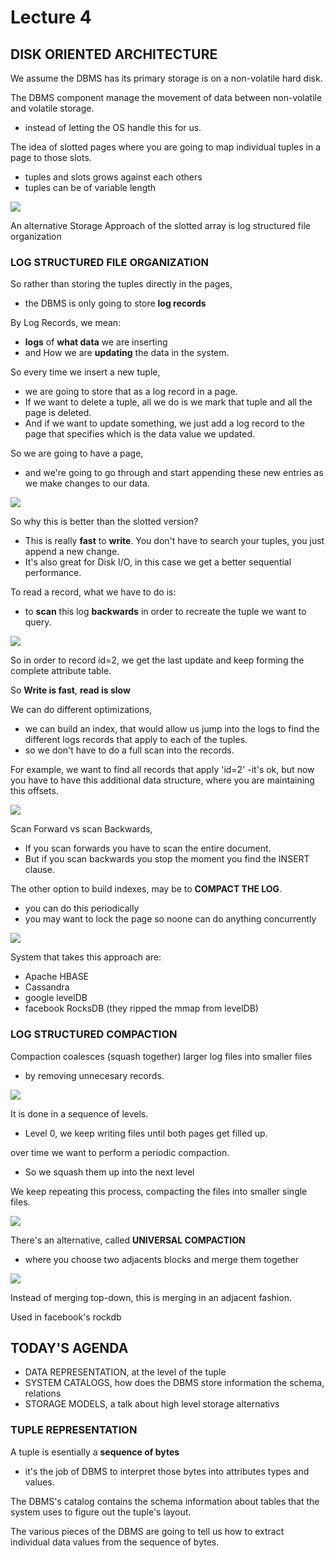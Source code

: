# Lecture 4


## DISK ORIENTED ARCHITECTURE
We assume the DBMS has its primary storage is on a non-volatile hard disk.

The DBMS component manage the movement of data between non-volatile and volatile storage.
- instead of letting the OS handle this for us.


The idea of slotted pages where you are going to map individual tuples in a page to those slots.
- tuples and slots grows against each others
- tuples can be of variable length
  
![](1.jpg)

An alternative Storage Approach of the slotted array is log structured file organization

### LOG STRUCTURED FILE ORGANIZATION
So rather than storing the tuples directly in the pages,
- the DBMS is only going to store **log records**

By Log Records, we mean:
- **logs** of **what data** we are inserting
- and How we are **updating** the data in the system.

So every time we insert a new tuple,
- we are going to store that as a log record in a page.
- If we want to delete a tuple, all we do is we mark that tuple and all the page is deleted.
- And if we want to update something, we just add a log record to the page that specifies which is the data value we updated.

So we are going to have a page,
- and we're going to go through and start appending these new entries as we make changes to our data.

![](2.jpg)

So why this is better than the slotted version?
- This is really **fast** to **write**. You don't have to search your tuples, you just append a new change.
- It's also great for Disk I/O, in this case we get a better sequential performance.


To read a record, what we have to do is:
- to **scan** this log **backwards** in order to recreate the tuple we want to query.

![](3.jpg)

So in order to record id=2, we get the last update and keep forming the complete attribute table.

So **Write is fast**, **read is slow**

We can do different optimizations, 
- we can build an index, that would allow us jump into the logs to find the different logs records that apply to each of the tuples.
- so we don't have to do a full scan into the records.

For example, we want to find all records that apply 'id=2'
-it's ok, but now you have to have this additional data structure, where you are maintaining this offsets.

![](4.jpg)

Scan Forward vs scan Backwards,
- If you scan forwards you have to scan the entire document.
- But if you scan backwards you stop the moment you find the INSERT clause.



The other option to build indexes, may be to **COMPACT THE LOG**.
- you can do this periodically
- you may want to lock the page so noone can do anything concurrently

![](5.jpg)

System that takes this approach are:
- Apache HBASE
- Cassandra
- google levelDB
- facebook RocksDB (they ripped the mmap from levelDB)

### LOG STRUCTURED COMPACTION
Compaction coalesces (squash together) larger log files into smaller files 
- by removing unnecesary records.

![](6.jpg)

It is done in a sequence of levels.
- Level 0, we keep writing files until both pages get filled up.

over time we want to perform a periodic compaction.
- So we squash them up into the next level

We keep repeating this process, compacting the files into smaller single files.

![](7.jpg)


There's an alternative, called **UNIVERSAL COMPACTION**
- where you choose two adjacents blocks and merge them together
  
![](8.jpg)

Instead of merging top-down, this is merging in an adjacent fashion.

Used in facebook's rockdb

## TODAY'S AGENDA
- DATA REPRESENTATION, at the level of the tuple
- SYSTEM CATALOGS, how does the DBMS store information the schema, relations
- STORAGE MODELS, a talk about high level storage alternativs

### TUPLE REPRESENTATION
A tuple is esentially a **sequence of bytes**
- it's the job of DBMS to interpret those bytes into attributes types and values.

The DBMS's catalog contains the schema information about tables that the system uses to figure out the tuple's layout.

The various pieces of the DBMS are going to tell us how to extract individual data values from the sequence of bytes.


